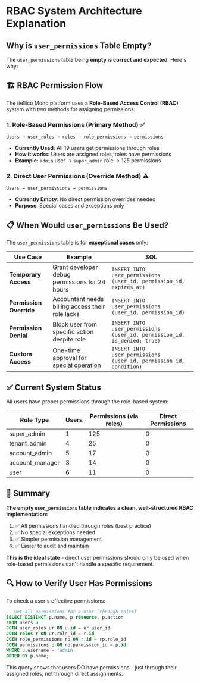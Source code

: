 # RBAC System Architecture Explanation

## Why is `user_permissions` Table Empty?

The `user_permissions` table being **empty is correct and expected**. Here's why:

## 🏗️ RBAC Permission Flow

The itellico Mono platform uses a **Role-Based Access Control (RBAC)** system with two methods for assigning permissions:

### 1. Role-Based Permissions (Primary Method) ✅
```
Users → user_roles → roles → role_permissions → permissions
```
- **Currently Used**: All 19 users get permissions through roles
- **How it works**: Users are assigned roles, roles have permissions
- **Example**: `admin` user → `super_admin` role → 125 permissions

### 2. Direct User Permissions (Override Method) ⚠️
```
Users → user_permissions → permissions
```
- **Currently Empty**: No direct permission overrides needed
- **Purpose**: Special cases and exceptions only

## 📋 When Would `user_permissions` Be Used?

The `user_permissions` table is for **exceptional cases** only:

| Use Case | Example | SQL |
|----------|---------|-----|
| **Temporary Access** | Grant developer debug permissions for 24 hours | `INSERT INTO user_permissions (user_id, permission_id, expires_at)` |
| **Permission Override** | Accountant needs billing access their role lacks | `INSERT INTO user_permissions (user_id, permission_id)` |
| **Permission Denial** | Block user from specific action despite role | `INSERT INTO user_permissions (user_id, permission_id, is_denied: true)` |
| **Custom Access** | One-time approval for special operation | `INSERT INTO user_permissions (user_id, permission_id, condition)` |

## ✅ Current System Status

All users have proper permissions through the role-based system:

| Role Type | Users | Permissions (via roles) | Direct Permissions |
|-----------|-------|------------------------|-------------------|
| super_admin | 1 | 125 | 0 |
| tenant_admin | 4 | 25 | 0 |
| account_admin | 5 | 17 | 0 |
| account_manager | 3 | 14 | 0 |
| user | 6 | 11 | 0 |

## 🎯 Summary

**The empty `user_permissions` table indicates a clean, well-structured RBAC implementation:**

1. ✅ All permissions handled through roles (best practice)
2. ✅ No special exceptions needed
3. ✅ Simpler permission management
4. ✅ Easier to audit and maintain

**This is the ideal state** - direct user permissions should only be used when role-based permissions can't handle a specific requirement.

## 🔍 How to Verify User Has Permissions

To check a user's effective permissions:

```sql
-- Get all permissions for a user (through roles)
SELECT DISTINCT p.name, p.resource, p.action
FROM users u
JOIN user_roles ur ON u.id = ur.user_id
JOIN roles r ON ur.role_id = r.id
JOIN role_permissions rp ON r.id = rp.role_id
JOIN permissions p ON rp.permission_id = p.id
WHERE u.username = 'admin'
ORDER BY p.name;
```

This query shows that users DO have permissions - just through their assigned roles, not through direct assignments.